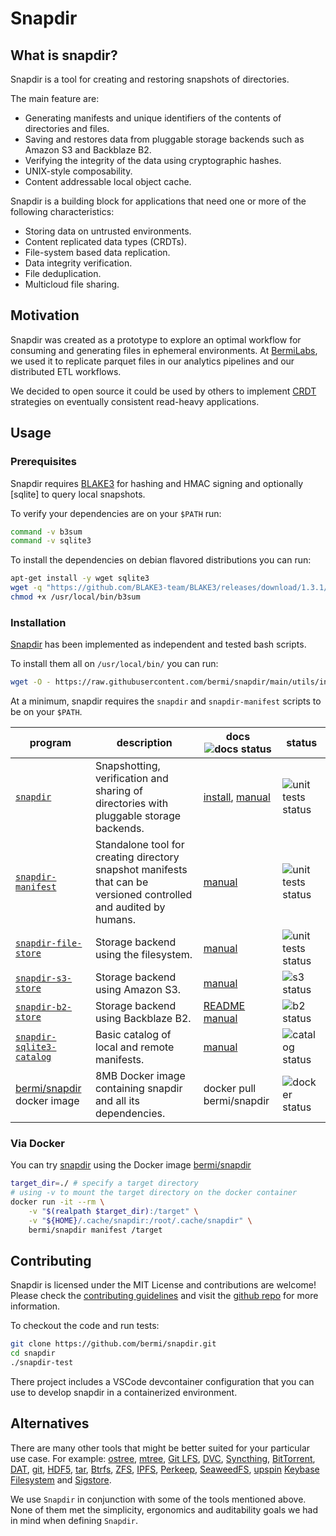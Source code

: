 # Snapdir

## What is snapdir?

Snapdir is a tool for creating and restoring snapshots of directories.

The main feature are:

- Generating manifests and unique identifiers of the
  contents of directories and files.
- Saving and restores data from pluggable storage
  backends such as Amazon S3 and Backblaze B2.
- Verifying the integrity of the data using cryptographic
  hashes.
- UNIX-style composability.
- Content addressable local object cache.

Snapdir is a building block for applications that need one or more
of the following characteristics:

- Storing data on untrusted environments.
- Content replicated data types (CRDTs).
- File-system based data replication.
- Data integrity verification.
- File deduplication.
- Multicloud file sharing.

## Motivation

Snapdir was created as a prototype to explore an optimal workflow for
consuming and generating files in ephemeral environments. At
[BermiLabs], we used it to replicate parquet files in our analytics
pipelines and our distributed ETL workflows.

We decided to open source it could be used by others to implement
[CRDT][conflict-free replicated data type] strategies on eventually
consistent read-heavy applications.

## Usage

### Prerequisites

Snapdir requires [BLAKE3] for hashing and HMAC signing and optionally [sqlite]
to query local snapshots.

To verify your dependencies are on your `$PATH` run:

```bash
command -v b3sum
command -v sqlite3
```

To install the dependencies on debian flavored distributions you can run:

```bash
apt-get install -y wget sqlite3
wget -q "https://github.com/BLAKE3-team/BLAKE3/releases/download/1.3.1/b3sum_linux_x64_bin" -O /usr/local/bin/b3sum
chmod +x /usr/local/bin/b3sum
```

### Installation

[Snapdir] has been implemented as independent and tested bash scripts.

To install them all on `/usr/local/bin/` you can run:

```bash
wget -O - https://raw.githubusercontent.com/bermi/snapdir/main/utils/install.sh | bash
```

At a minimum, snapdir requires the `snapdir` and `snapdir-manifest` scripts to
be on your `$PATH`.

| program | description                                                                                                       | docs  ![docs status]                  | status               |
|----------------------------------------------|-------------------------------------------------------------------------------------------------------------------|------------------------------------------------------------|----------------------|
| [`snapdir`](https://github.com/bermi/snapdir/tree/main/snapdir)                       | Snapshotting, verification and sharing of directories     with pluggable storage backends.                        | [install](./install.md), [manual](./api/snapdir.md) | ![unit tests status] |
| [`snapdir-manifest`](https://github.com/bermi/snapdir/tree/main/snapdir-manifest)     | Standalone tool for creating directory snapshot manifests that can be versioned controlled and audited by humans. | [manual](./api/snapdir-manifest.md) | ![unit tests status] |
| [`snapdir-file-store`](https://github.com/bermi/snapdir/tree/main/snapdir-file-store) | Storage backend using the filesystem.                                                                             | [manual](./api/snapdir-file-store.md)                    | ![unit tests status] |
| [`snapdir-s3-store`](https://github.com/bermi/snapdir/tree/main/snapdir-s3-store)     | Storage backend using Amazon S3.                                                                                  | [manual](./api/snapdir-s3-store.md)                      | ![s3 status]         |
| [`snapdir-b2-store`](https://github.com/bermi/snapdir/tree/main/snapdir-b2-store)     | Storage backend using Backblaze B2.                                                                               | [README](./api/snapdir-b2-store.md) [manual](./api/snapdir-b2-store.md) | ![b2 status]         |
| [`snapdir-sqlite3-catalog`](https://github.com/bermi/snapdir/tree/main/snapdir-sqlite3-catalog) | Basic catalog of local and remote manifests.                                                          | [manual](./api/snapdir-sqlite3-catalog.md) | ![catalog status]         |
| [bermi/snapdir] docker image                 | 8MB Docker image containing snapdir and all its dependencies.                                                     | docker pull bermi/snapdir                       | ![docker status]     |

### Via Docker

You can try [snapdir] using the Docker image [bermi/snapdir]

```bash
target_dir=./ # specify a target directory
# using -v to mount the target directory on the docker container
docker run -it --rm \
    -v "$(realpath $target_dir):/target" \
    -v "${HOME}/.cache/snapdir:/root/.cache/snapdir" \
    bermi/snapdir manifest /target
```

## Contributing

Snapdir is licensed under the MIT License and contributions are welcome! Please check the [contributing guidelines](https://github.com/bermi/snapdir/blob/main/CONTRIBUTING.md) and visit the [github repo](https://github.com/bermi/snapdir) for more information.

To checkout the code and run tests:

```bash
git clone https://github.com/bermi/snapdir.git
cd snapdir
./snapdir-test
```

There project includes a VSCode devcontainer configuration that you can use to develop snapdir in a containerized environment.

## Alternatives

There are many other tools that might be better suited for your particular use case. For example: [ostree](https://ostreedev.github.io/ostree/introduction/), [mtree](https://www.freebsd.org/cgi/man.cgi?mtree\(8\)), [Git LFS](https://git-lfs.github.com/), [DVC](https://dvc.org/), [Syncthing](https://syncthing.net/), [BitTorrent](https://en.wikipedia.org/wiki/BitTorrent), [DAT](https://dat-ecosystem.org/), [git](https://git-scm.com/), [HDF5](https://en.wikipedia.org/wiki/Hierarchical_Data_Format), [tar](https://www.gnu.org/software/tar/), [Btrfs](https://en.wikipedia.org/wiki/Btrfs), [ZFS](https://en.wikipedia.org/wiki/ZFS), [IPFS](https://ipfs.io/), [Perkeep](https://perkeep.org/), [SeaweedFS](https://github.com/chrislusf/seaweedfs),
[upspin](https://upspin.io/) [Keybase Filesystem](https://book.keybase.io/docs/crypto/kbfs) and [Sigstore](https://www.sigstore.dev/).

We use `Snapdir` in conjunction with some of the tools mentioned above.
None of them met the simplicity, ergonomics and auditability goals we had in mind when defining `Snapdir`.

  [unit tests status]: https://github.com/bermi/snapdir/actions/workflows/unit_tests.yml/badge.svg
  [b2 status]: https://github.com/bermi/snapdir/actions/workflows/b2-store.yml/badge.svg
  [s3 status]: https://github.com/bermi/snapdir/actions/workflows/s3-store.yml/badge.svg
  [catalog status]: https://github.com/bermi/snapdir/actions/workflows/sqlite3-catalog.yml/badge.svg
  [docs status]: https://github.com/bermi/snapdir/actions/workflows/docs.yml/badge.svg
  [docker status]: https://github.com/bermi/snapdir/actions/workflows/build.yml/badge.svg
  [Snapdir]: https://github.com/bermi/snapdir
  [conflict-free replicated data type]: https://en.wikipedia.org/wiki/Conflict-free_replicated_data_type
  [bermi/snapdir]: https://hub.docker.com/r/bermi/snapdir/tags
  [BermiLabs]: https://bermilabs.com
  [BLAKE3]: https://github.com/BLAKE3-team/BLAKE3
